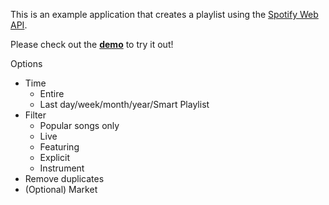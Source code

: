 This is an example application that creates a playlist using the [Spotify Web API](https://developer.spotify.com/web-api/). 

Please check out the **[demo](http://lab.possan.se/playlistcreator-example/)** to try it out!

Options
- Time
    - Entire
    - Last day/week/month/year/Smart Playlist
- Filter
    - Popular songs only
    - Live
    - Featuring
    - Explicit
    - Instrument
- Remove duplicates
- (Optional) Market

